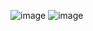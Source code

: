 ![image](https://github.com/user-attachments/assets/74516a2a-428d-47f7-89b7-91312b32cd49)
![image](https://github.com/user-attachments/assets/b0d1e7f4-2096-4e96-8344-83233de7bf35)
